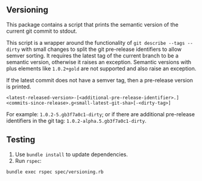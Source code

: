 ## Versioning

This package contains a script that prints the semantic version of the current git commit to stdout.

This script is a wrapper around the functionality of `git describe --tags --dirty` with small changes to split the git pre-release identifiers to allow
semver sorting.
It requires the latest tag of the current branch to be a semantic version, otherwise it raises an exception.
Semantic versions with plus elements like `1.0.2+gold` are not supported and also raise an exception.

If the latest commit does not have a semver tag, then a pre-release version is printed.

`<latest-released-version>-[<additional-pre-release-identifier>.]<commits-since-release>.g<small-latest-git-sha>[-<dirty-tag>]`

For example: `1.0.2-5.gb3f7a0c1-dirty`; or if there are additional pre-release identifiers in the git tag: `1.0.2-alpha.5.gb3f7a0c1-dirty`.

## Testing

1. Use `bundle install` to update dependencies.
2. Run `rspec`:
```shell
bundle exec rspec spec/versioning.rb
```